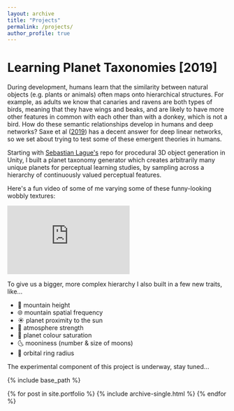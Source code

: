 ```yaml
---
layout: archive
title: "Projects"
permalink: /projects/
author_profile: true
---
```



# Learning Planet Taxonomies [2019]
During development, humans learn that the similarity between natural objects (e.g. plants or animals) often maps onto hierarchical structures. For example, as adults we know that canaries and ravens are both types of birds, meaning that they have wings and beaks, and are likely to have more other features in common with each other than with a donkey, which is not a bird. How do these semantic relationships develop in humans and deep networks? Saxe et al ([2019](https://www.pnas.org/content/116/23/11537)) has a decent answer for deep linear networks, so we set about trying to test some of these emergent theories in humans.

Starting with [Sebastian Lague's](https://github.com/SebLague/Procedural-Planets) repo for procedural 3D object generation in Unity, I built a planet taxonomy generator which creates arbitrarily many unique planets for perceptual learning studies, by sampling across a hierarchy of continuously valued perceptual features.

Here's a fun video of some of me varying some of these funny-looking wobbly textures:
<iframe width="280" height="157" src="https://www.youtube.com/embed/hwhLnh4Tuvw" frameborder="0" allow="accelerometer; autoplay; clipboard-write; encrypted-media; gyroscope; picture-in-picture" allowfullscreen></iframe>


To give us a bigger, more complex hierarchy I also built in a few new traits, like...

- 🌋 mountain height
- 🌐 mountain spatial frequency
- ☀️ planet proximity to the sun
- 💨 atmosphere strength
- 🎨 planet colour saturation
- 🌜 mooniness (number & size of moons)
- 💫 orbital ring radius


The experimental component of this project is underway, stay tuned...

{% include base_path %}


{% for post in site.portfolio %}
  {% include archive-single.html %}
{% endfor %}
